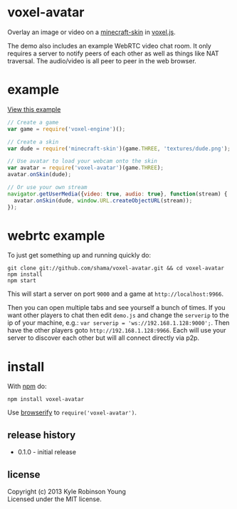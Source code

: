 # voxel-avatar

Overlay an image or video on a
[minecraft-skin](https://npmjs.org/package/minecraft-skin)
in [voxel.js](http://voxeljs.com).

The demo also includes an example WebRTC video chat room. It only requires a
server to notify peers of each other as well as things like NAT traversal. The
audio/video is all peer to peer in the web browser.

# example

[View this example](http://shama.github.com/voxel-avatar)

```js
// Create a game
var game = require('voxel-engine')();

// Create a skin
var dude = require('minecraft-skin')(game.THREE, 'textures/dude.png');

// Use avatar to load your webcam onto the skin
var avatar = require('voxel-avatar')(game.THREE);
avatar.onSkin(dude);

// Or use your own stream
navigator.getUserMedia({video: true, audio: true}, function(stream) {
  avatar.onSkin(dude, window.URL.createObjectURL(stream));
});
```

# webrtc example
To just get something up and running quickly do:

```shell
git clone git://github.com/shama/voxel-avatar.git && cd voxel-avatar
npm install
npm start
```

This will start a server on port `9000` and a game at `http://localhost:9966`.

Then you can open multiple tabs and see yourself a bunch of times. If you want
other players to chat then edit `demo.js` and change the `serverip` to the ip
of your machine, e.g.: `var serverip = 'ws://192.168.1.128:9000';`. Then have
the other players goto `http://192.168.1.128:9966`. Each will use your server to
discover each other but will all connect directly via p2p.

# install

With [npm](https://npmjs.org) do:

```
npm install voxel-avatar
```

Use [browserify](http://browserify.org) to `require('voxel-avatar')`.

## release history
* 0.1.0 - initial release

## license
Copyright (c) 2013 Kyle Robinson Young<br/>
Licensed under the MIT license.
